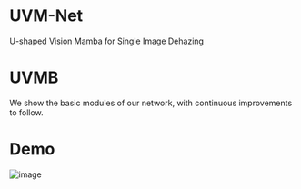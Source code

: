 # UVM-Net
U-shaped Vision Mamba for Single Image Dehazing

# UVMB
We show the basic modules of our network, with continuous improvements to follow.

# Demo
![image](https://github.com/zzr-idam/UVM-Net/demo.jpg)
